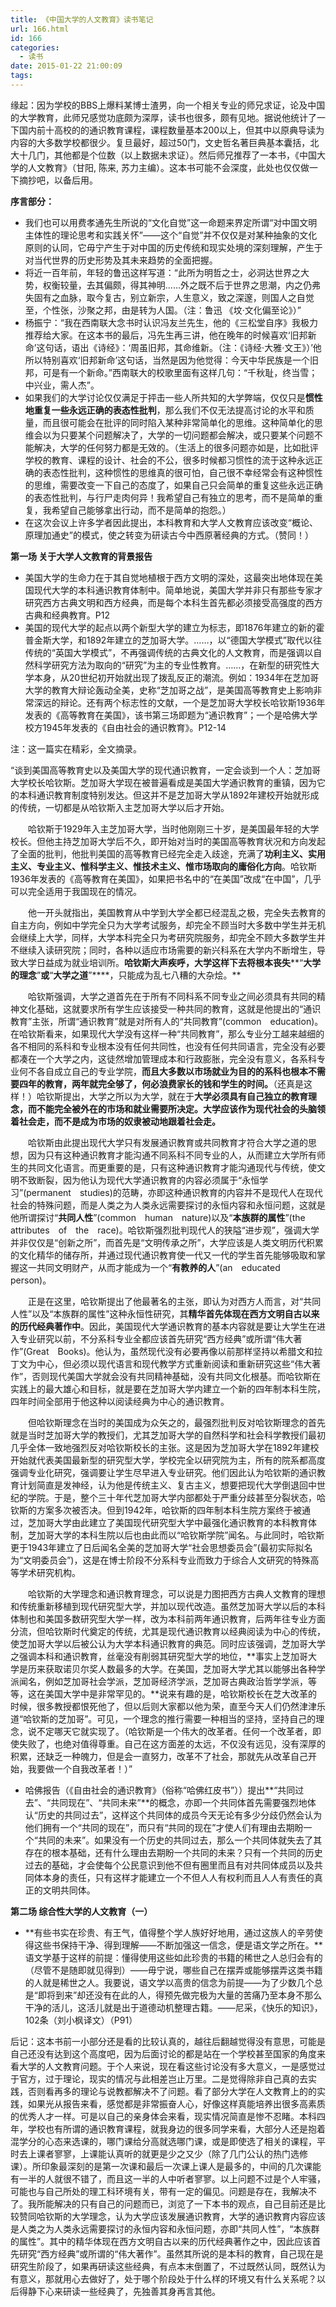```yaml
---
title: 《中国大学的人文教育》读书笔记
url: 166.html
id: 166
categories:
  - 读书
date: 2015-01-22 21:00:09
tags:
---
```


缘起：因为学校的BBS上爆料某博士渣男，向一个相关专业的师兄求证，论及中国的大学教育，此师兄感觉功底颇为深厚，读书也很多，颇有见地。据说他统计了一下国内前十高校的的通识教育课程，课程数量基本200以上，但其中以原典导读为内容的大多数学校都很少。复旦最好，超过50门，文史哲名著巨典基本囊括，北大十几门，其他都是个位数（以上数据未求证）。然后师兄推荐了一本书，《中国大学的人文教育》（甘阳, 陈来, 苏力主编）。这本书可能不会深度，此处也仅仅做一下摘抄吧，以备后用。

**序言部分：**

*   我们也可以用费孝通先生所说的“文化自觉”这一命题来界定所谓“对中国文明主体性的理论思考和实践关怀”——这个“自觉”并不仅仅是对某种抽象的文化原则的认同，它毋宁产生于对中国的历史传统和现实处境的深刻理解，产生于对当代世界的历史形势及其未来趋势的全面把握。
*   将近一百年前，年轻的鲁迅这样写道：“此所为明哲之士，必洞达世界之大势，权衡较量，去其偏颇，得其神明......外之既不后于世界之思潮，内之仍弗失固有之血脉，取今复古，别立新宗，人生意义，致之深邃，则国人之自觉至，个性张，沙聚之邦，由是转为人国。（注：鲁迅 《坟·文化偏至论》）”
*   杨振宁：“我在西南联大念书时认识冯友兰先生，他的《三松堂自序》我极力推荐给大家。在这本书的最后，冯先生再三讲，他在晚年的时候喜欢‘旧邦新命’这句话，语出《诗经》：‘周虽旧邦，其命维新。（注：《诗经·大雅·文王》）’他所以特别喜欢‘旧邦新命’这句话，当然是因为他觉得：今天中华民族是一个旧邦，可是有一个新命。”西南联大的校歌里面有这样几句：“千秋耻，终当雪；中兴业，需人杰”。
*   如果我们的大学讨论仅仅满足于抨击一些人所共知的大学弊端，仅仅只是**惯性地重复一些永远正确的表态性批判**，那么我们不仅无法提高讨论的水平和质量，而且很可能会在批评的同时陷入某种非常简单化的思维。这种简单化的思维会以为只要某个问题解决了，大学的一切问题都会解决，或只要某个问题不能解决，大学的任何努力都是无效的。（生活上的很多问题亦如是，比如批评学校的教育、课程的设计、社会的不公，很多时候都习惯性的流于这种永远正确的表态性批判，这种惯性的思维真的很可怕，自己很不幸经常会有这种惯性的思维，需要改变一下自己的态度了，如果自己只会简单的重复这些永远正确的表态性批判，与行尸走肉何异！我希望自己有独立的思考，而不是简单的重复，我希望自己能够拿出行动，而不是简单的抱怨。）
*   在这次会议上许多学者因此提出，本科教育和大学人文教育应该改变“概论、原理加通史”的模式，使之转变为研读古今中西原著经典的方式。（赞同！）

**第一场 关于大学人文教育的背景报告**

*   美国大学的生命力在于其自觉地植根于西方文明的深处，这最突出地体现在美国现代大学的本科通识教育体制中。简单地说，美国大学并非只有那些专家才研究西方古典文明和西方经典，而是每个本科生首先都必须接受高强度的西方古典和经典教育。P12
*   美国的现代大学的起点以两个新型大学的建立为标志，即1876年建立的新的霍普金斯大学，和1892年建立的芝加哥大学。……，以“德国大学模式”取代以往传统的“英国大学模式”，不再强调传统的古典文化的人文教育，而是强调以自然科学研究方法为取向的“研究”为主的专业性教育。……，在新型的研究性大学本身，从20世纪初开始就出现了拨乱反正的潮流。例如：1934年在芝加哥大学的教育大辩论轰动全美，史称“芝加哥之战”，是美国高等教育史上影响非常深远的辩论。还有两个标志性的文献，一个是芝加哥大学校长哈钦斯1936年发表的《高等教育在美国》，该书第三场即题为“通识教育”；一个是哈佛大学校方1945年发表的《自由社会的通识教育》。P12-14

注：这一篇实在精彩，全文摘录。

“谈到美国高等教育史以及美国大学的现代通识教育，一定会谈到一个人：芝加哥大学校长哈钦斯。芝加哥大学现在被普遍看成是美国大学通识教育的重镇，因为它的本科通识教育制度特别发达。但这并不是芝加哥大学从1892年建校开始就形成的传统，一切都是从哈钦斯入主芝加哥大学以后才开始。

　　哈钦斯于1929年入主芝加哥大学，当时他刚刚三十岁，是美国最年轻的大学校长。但他主持芝加哥大学后不久，即开始对当时的美国高等教育状况和方向发起了全面的批判，他批判美国的高等教育已经完全走入歧途，充满了**功利主义、实用主义、专业主义、惟科学主义、惟技术主义、惟市场取向的庸俗化方向**。哈钦斯1936年发表的《高等教育在美国》，如果把书名中的“在美国”改成“在中国”，几乎可以完全适用于我国现在的情况。

　　他一开头就指出，美国教育从中学到大学全都已经混乱之极，完全失去教育的自主方向，例如中学完全只为大学考试服务，却完全不顾当时大多数中学生并无机会继续上大学，同样，大学本科完全只为考研究院服务，却完全不顾大多数学生并不继续入读研究院；同时，各种以适应市场需要的新兴科系在大学内不断增生，导致大学日益成为就业培训所。**哈钦斯大声疾呼，大学这样下去将根本丧失****“****大学的理念****”****或****“****大学之道****”****，只能成为乱七八糟的大杂烩。**

　　哈钦斯强调，大学之道首先在于所有不同科系不同专业之间必须具有共同的精神文化基础，这就要求所有学生应该接受一种共同的教育，这就是他提出的“通识教育”主张，所谓“通识教育”就是对所有人的“共同教育”(common　education)。在哈钦斯看来，如果现代大学没有这样一种“共同教育”，那么专业分工越来越细的各不相同的系科和专业根本没有任何共同性，也没有任何共同语言，完全没有必要都凑在一个大学之内，这徒然增加管理成本和行政膨胀，完全没有意义，各系科专业何不各自成立自己的专业学院，**而且大多数以市场就业为目的的系科也根本不需要四年的教育，两年就完全够了，何必浪费家长的钱和学生的时间。**（还真是这样！）哈钦斯提出，大学之所以为大学，就在于**大学必须具有自己独立的教育理念，而不能完全被外在的市场和就业需要所决定。大学应该作为现代社会的头脑领着社会走，而不是成为市场的奴隶被动地跟着社会走。**

　　哈钦斯由此提出现代大学只有发展通识教育或共同教育才符合大学之道的思想，因为只有这种通识教育才能沟通不同系科不同专业的人，从而建立大学所有师生的共同文化语言。而更重要的是，只有这种通识教育才能沟通现代与传统，使文明不致断裂，因为他认为现代大学通识教育的内容必须属于“永恒学习”(permanent　studies)的范畴，亦即这种通识教育的内容并不是现代人在现代社会的特殊问题，而是人类之为人类永远需要探讨的永恒内容和永恒问题，这就是他所谓探讨“**共同人性**”(common　human　nature)以及“**本族群的属性**”(the　attributes　of　the　race)。哈钦斯强烈批判现代人的狭隘“进步观”，强调大学并非仅仅是“创新之所”，而首先是“文明传承之所”，大学应该是人类文明历代积累的文化精华的储存所，并通过现代通识教育使一代又一代的学生首先能够吸取和掌握这一共同文明财产，从而才能成为一个“**有教养的人**”(an　educated　person)。

　　正是在这里，哈钦斯提出了他最著名的主张，即认为对西方人而言，对“共同人性”以及“本族群的属性”这种永恒性研究，其**精华首先体现在西方文明自古以来的历代经典著作中**。因此，美国现代大学通识教育的基本内容就是要让大学生在进入专业研究以前，不分系科专业全都应该首先研究“西方经典”或所谓“伟大著作”(Great　Books)。他认为，虽然现代没有必要再像以前那样坚持以希腊文和拉丁文为中心，但必须以现代语言和现代教学方式重新阅读和重新研究这些“伟大著作”，否则现代美国大学就会没有共同精神基础，没有共同文化根基。而哈钦斯在实践上的最大雄心和目标，就是要在芝加哥大学内建立一个新的四年制本科生院，四年时间全部用于他这种以阅读经典为中心的通识教育。

　　但哈钦斯理念在当时的美国成为众矢之的，最强烈批判反对哈钦斯理念的首先就是当时芝加哥大学的教授们，尤其芝加哥大学的自然科学和社会科学教授们最初几乎全体一致地强烈反对哈钦斯校长的主张。这是因为芝加哥大学在1892年建校开始就代表美国最新型的研究型大学，学校完全以研究院为主，所有的院系都高度强调专业化研究，强调要让学生尽早进入专业研究。他们因此认为哈钦斯的通识教育计划简直是发神经，认为他是传统主义、复古主义，想要把现代大学倒退回中世纪的学院。于是，整个三十年代芝加哥大学内部都处于严重分歧甚至分裂状态，哈钦斯的方案多次被否决。但到1942年，哈钦斯的四年制本科生院方案终于被通过，芝加哥大学由此建立了美国现代研究型大学中最强化通识教育的本科教育体制，芝加哥大学的本科生院以后也由此而以“哈钦斯学院”闻名。与此同时，哈钦斯更于1943年建立了日后闻名全美的芝加哥大学“社会思想委员会”(最初实际拟名为“文明委员会”)，这是在博士阶段不分系科专业而致力于综合人文研究的特殊高等学术研究机构。

　　哈钦斯的大学理念和通识教育理念，可以说是力图把西方古典人文教育的理想和传统重新移植到现代研究型大学，并加以现代改造。虽然芝加哥大学以后的本科体制也和美国多数研究型大学一样，改为本科前两年通识教育，后两年往专业方面分流，但哈钦斯时代奠定的传统，尤其是现代通识教育以经典阅读为中心的传统，使芝加哥大学以后被公认为大学本科通识教育的典范。同时应该强调，芝加哥大学之强调本科和通识教育，丝毫没有削弱其研究型大学的地位，**事实上芝加哥大学是历来获取诺贝尔奖人数最多的大学。在美国，芝加哥大学尤其以能够出各种学派闻名，例如芝加哥社会学派，芝加哥经济学派，芝加哥古典政治哲学学派，等等，这在美国大学中是非常罕见的。**说来有趣的是，哈钦斯校长在芝大改革的时候，很多教授都恨死他了，但以后则大家都以他为荣，直至今天人们仍然津津乐道“哈钦斯的芝加哥”。可见，一个理念的推行需要一种相当的坚持，坚持自己的理念，说不定哪天它就实现了。（哈钦斯是一个伟大的改革者。任何一个改革者，即使失败了，也绝对值得尊重。自己在这方面差的太远，不仅没有远见，没有深厚的积累，还缺乏一种魄力，但是会一直努力，改革不了社会，那就先从改革自己开始，我要做一个自我改革者！）”

*   哈佛报告（《自由社会的通识教育》（俗称“哈佛红皮书”））提出**“共同过去”、“共同现在”、“共同未来”**的概念，亦即一个共同体首先需要强烈地体认“历史的共同过去”，这样这个共同体的成员今天无论有多少分歧仍然会认为他们拥有一个“共同的现在”，而只有“共同的现在”才使人们有理由去期盼一个“共同的未来”。如果没有一个历史的共同过去，那么一个共同体就失去了其存在的根本基础，还有什么理由去期盼一个共同的未来？只有一个共同的历史过去的基础，才会使每个公民意识到他不但有圈里而且有对共同体成员以及共同体本身的责任，只有这样才能建立一个不但人人有权利而且人人有责任的真正的文明共同体。

**第二场 综合性大学的人文教育（一）**

*   **有些书实在珍贵、有王气，值得整个学人族好好地用，通过这族人的辛劳使得这些书保持干净、得到理解——不断加强这一信念，便是语文学之所在。**语文学基于这样的前提：懂得使用这些如此珍贵的书籍的稀世之人总归会有的（尽管不是随即就见得到）——毋宁说，哪些自己在摆弄或能够摆弄这类书籍的人就是稀世之人。我要说，语文学以高贵的信念为前提——为了少数几个总是“即将到来”却还没有在此的人，得预先做完极为大量的苦痛乃至本身不那么干净的活儿，这活儿就是出于道德动机整理古籍。——尼采，《快乐的知识》，102条（刘小枫译文）（P91）

后记：这本书前一小部分还是看的比较认真的，越往后翻越觉得没有意思，可能是自己还没有达到这个高度吧，因为后面讨论的都是站在一个学校甚至国家的角度来看大学的人文教育问题。于个人来说，现在看这些讨论没有多大意义，一是感觉过于官方，过于理论，现实的情况与此相差岂止万里。二是觉得除非自己真的去实践，否则看再多的理论与说教都解决不了问题。看了部分大学在人文教育上的的实践，如果光从报告来看，感觉都是非常振奋人心，好像这样真能培养出很多高素质的优秀人才一样。可是以自己的亲身体会来看，现实情况简直是惨不忍睹。本科四年，学校也有所谓的通识教育课程，就我身边的很多同学来看，大部分人还是抱着混学分的心态来选课的，哪门课给分高就选哪门课，或是即使选了相关的课程，平时去上课者寥寥，上课能认真听的就更是少之又少（除了几门公认的热门选修课）。所印象最深刻的是第一次课和最后一次课上课人是最多的，中间的几次课能有一半的人就很不错了，而且这一半的人中听者寥寥。以上问题不过是个人牢骚，可能也与自己所处的理工科环境有关，带有一定的偏见。问题是存在，我解决不了。我所能解决的只有自己的问题而已，浏览了一下本书的观点，自己目前还是比较赞同哈钦斯的大学理念，认为大学应该发展通识教育，大学的通识教育内容应该是人类之为人类永远需要探讨的永恒内容和永恒问题，亦即“共同人性”，“本族群的属性”。其中的精华体现在西方文明自古以来的历代经典著作之中，因此应该首先研究“西方经典”或所谓的“伟大著作”。虽然其所说的是本科的教育，自己现在是研究生阶段了，如果再研读这些经典，有点本末倒置了，不过既然认同，既然认为有意义，那就用心去做好了，处于哪个阶段处于什么样的环境又有什么关系呢？以后得静下心来研读一些经典了，先独善其身再言其他。